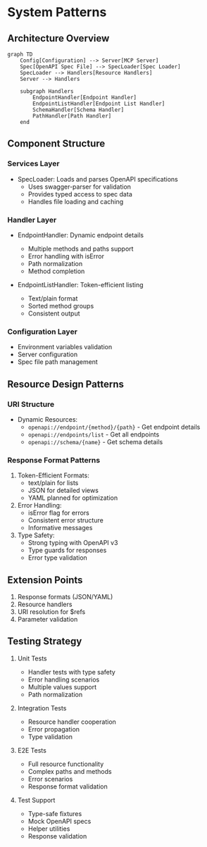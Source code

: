 # System Patterns

## Architecture Overview

```mermaid
graph TD
    Config[Configuration] --> Server[MCP Server]
    Spec[OpenAPI Spec File] --> SpecLoader[Spec Loader]
    SpecLoader --> Handlers[Resource Handlers]
    Server --> Handlers

    subgraph Handlers
        EndpointHandler[Endpoint Handler]
        EndpointListHandler[Endpoint List Handler]
        SchemaHandler[Schema Handler]
        PathHandler[Path Handler]
    end
```

## Component Structure

### Services Layer
- SpecLoader: Loads and parses OpenAPI specifications
  - Uses swagger-parser for validation
  - Provides typed access to spec data
  - Handles file loading and caching

### Handler Layer
- EndpointHandler: Dynamic endpoint details
  - Multiple methods and paths support
  - Error handling with isError
  - Path normalization
  - Method completion

- EndpointListHandler: Token-efficient listing
  - Text/plain format
  - Sorted method groups
  - Consistent output

### Configuration Layer
- Environment variables validation
- Server configuration
- Spec file path management

## Resource Design Patterns

### URI Structure
- Dynamic Resources:
  - `openapi://endpoint/{method}/{path}` - Get endpoint details
  - `openapi://endpoints/list` - Get all endpoints
  - `openapi://schema/{name}` - Get schema details

### Response Format Patterns
1. Token-Efficient Formats:
   - text/plain for lists
   - JSON for detailed views
   - YAML planned for optimization
2. Error Handling:
   - isError flag for errors
   - Consistent error structure
   - Informative messages
3. Type Safety:
   - Strong typing with OpenAPI v3
   - Type guards for responses
   - Error type validation

## Extension Points
1. Response formats (JSON/YAML)
2. Resource handlers
3. URI resolution for $refs
4. Parameter validation

## Testing Strategy
1. Unit Tests
   - Handler tests with type safety
   - Error handling scenarios
   - Multiple values support
   - Path normalization

2. Integration Tests
   - Resource handler cooperation
   - Error propagation
   - Type validation

3. E2E Tests
   - Full resource functionality
   - Complex paths and methods
   - Error scenarios
   - Response format validation

4. Test Support
   - Type-safe fixtures
   - Mock OpenAPI specs
   - Helper utilities
   - Response validation
